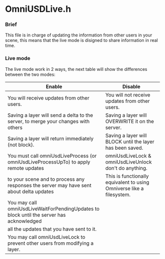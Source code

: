 # OmniUSDLive.h

### Brief

This file is in charge of updating the information from other users in your scene, this means that the live mode is disigned to share information in real time.

### Live mode
The live mode work in 2 ways, the next table will show the differences between the two modes:

| Enable | Disable |
|--------|---------|
| You will receive updates from other users.                                                    | You will not receive updates from other users.| 
| Saving a layer will send a delta to the server, to merge your changes with others             | Saving a layer will OVERWRITE it on the server.| 
| Saving a layer will return immediately (not block).                                           | Saving a layer will BLOCK until the layer has been saved.| 
| You must call omniUsdLiveProcess (or omniUsdLiveProcessUpTo) to apply remote updates          | omniUsdLiveLock & omniUsdLiveUnlock don't do anything.| 
|     to your scene and to process any responses the server may have sent about delta updates   | This is functionally equivalent to using Omniverse like a filesystem.|     that you have sent (from calling Save).                                                   |
| You may call omniUsdLiveWaitForPendingUpdates to block until the server has acknowledged      |
|     all the updates that you have sent to it.                                                 |
| You may call omniUsdLiveLock to prevent other users from modifying a layer.                   |